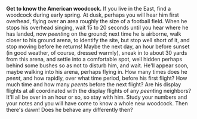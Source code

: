**Get to know the American woodcock.** If you live in the East, find a woodcock during early spring. At dusk, perhaps you will hear him first overhead, flying over an area roughly the size of a football field. When he stops his overhead singing, wait 15 to 20 seconds until you hear where he has landed, now *peent*ing on the ground; next time he is airborne, walk closer to his ground arena, to identify the site, but stop well short of it, and stop moving before he returns! Maybe the next day, an hour before sunset (in good weather, of course, dressed warmly), sneak in to about 30 yards from this arena, and settle into a comfortable spot, well hidden perhaps behind some bushes so as not to disturb him, and wait. He'll appear soon, maybe walking into his arena, perhaps flying in. How many times does he *peent*, and how rapidly, over what time period, before his first flight? How much time and how many *peent*s before the next flight? Are his display flights at all coordinated with the display flights of any *peent*ing neighbors? It'll all be over in an hour or so, so stay with him. Study your numbers and your notes and you will have come to know a whole new woodcock. Then there's dawn! Does he behave any differently then?
